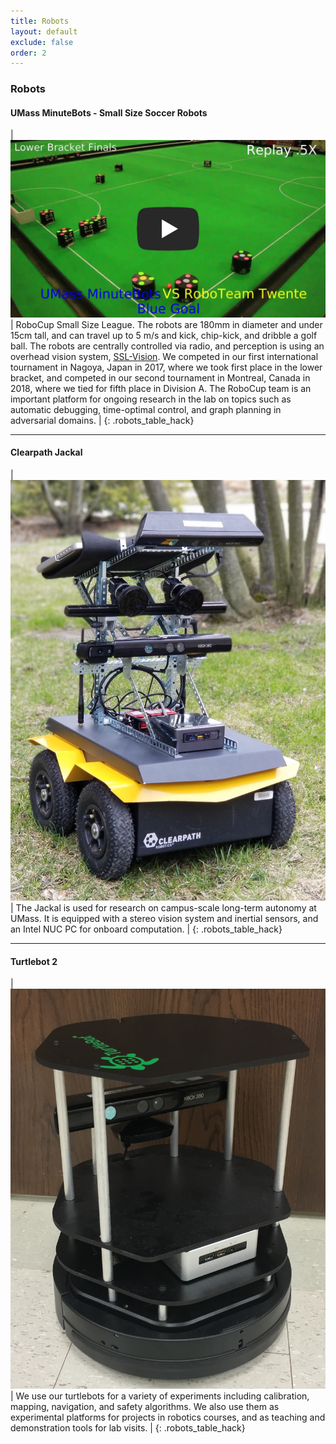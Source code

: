 ```yaml
---
title: Robots
layout: default
exclude: false
order: 2
---
```


### Robots

#### UMass MinuteBots - Small Size Soccer Robots

| [![UMass Minutebots Video](assets/images/robots/minutebotsvideo.jpg)](https://youtu.be/pJw_yZ2q7Jg) | RoboCup Small Size League. The robots are 180mm in diameter and under 15cm tall, and can travel up to 5 m/s and kick, chip-kick, and dribble a golf ball. The robots are centrally controlled via radio, and perception is using an overhead vision system, [SSL-Vision](https://github.com/RoboCup-SSL/ssl-vision). We competed in our first international tournament in Nagoya, Japan in 2017, where we took first place in the lower bracket, and competed in our second tournament in Montreal, Canada in 2018, where we tied for fifth place in Division A. The RoboCup team is an important platform for ongoing research in the lab on topics such as automatic debugging, time-optimal control, and graph planning in adversarial domains. |
{: .robots_table_hack}

---

#### Clearpath Jackal

|![Jackal](assets/images/robots/jackal_grass_scaled.jpg) | The Jackal is used for research on campus-scale long-term autonomy at UMass. It is equipped with a stereo vision system and inertial sensors, and an Intel NUC PC for onboard computation. |
{: .robots_table_hack}

---

#### Turtlebot 2

|![Turtlebot 2](assets/images/robots/turtlebot.jpg) | We use our turtlebots for a variety of experiments including calibration, mapping, navigation, and safety algorithms. We also use them as experimental platforms for projects in robotics courses, and as teaching and demonstration tools for lab visits. |
{: .robots_table_hack}

